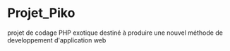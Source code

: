 # Projet_Piko
projet de codage PHP exotique destiné à produire une nouvel méthode de developpement d'application web 
